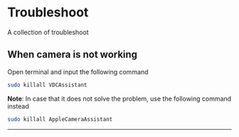 # Troubleshoot

A collection of troubleshoot

## When camera is not working

Open terminal and input the following command

```bash
sudo killall VDCAssistant
```

**Note**: In case that it does not solve the problem, use the following command instead

```bash
sudo killall AppleCameraAssistant
```

--- 
